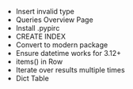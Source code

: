  * Insert invalid type
 * Queries Overview Page
 * Install .pypirc
 * CREATE INDEX
 * Convert to modern package
 * Ensure datetime works for 3.12+
 * items() in Row
 * Iterate over results multiple times
 * Dict Table
